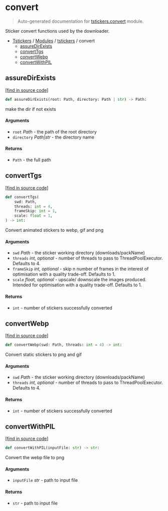 # convert

> Auto-generated documentation for [tstickers.convert](../../tstickers/convert.py) module.

Sticker convert functions used by the downloader.

- [Tstickers](../README.md#tstickers-index) / [Modules](../README.md#tstickers-modules) / [tstickers](index.md#tstickers) / convert
    - [assureDirExists](#assuredirexists)
    - [convertTgs](#converttgs)
    - [convertWebp](#convertwebp)
    - [convertWithPIL](#convertwithpil)

## assureDirExists

[[find in source code]](../../tstickers/convert.py#L13)

```python
def assureDirExists(root: Path, directory: Path | str) -> Path:
```

make the dir if not exists

#### Arguments

- `root` *Path* - the path of the root directory
- `directory` *Path|str* - the directory name

#### Returns

- `Path` - the full path

## convertTgs

[[find in source code]](../../tstickers/convert.py#L72)

```python
def convertTgs(
    swd: Path,
    threads: int = 4,
    frameSkip: int = 1,
    scale: float = 1,
) -> int:
```

Convert animated stickers to webp, gif and png

#### Arguments

- `swd` *Path* - the sticker working directory (downloads/packName)
- `threads` *int, optional* - number of threads to pass to ThreadPoolExecutor. Defaults to 4.
- `frameSkip` *int, optional* - skip n number of frames in the interest of
optimisation with a quality trade-off. Defaults to 1.
- `scale` *float, optional* - upscale/ downscale the images produced. Intended
for optimisation with a quality trade-off. Defaults to 1.

#### Returns

- `int` - number of stickers successfully converted

## convertWebp

[[find in source code]](../../tstickers/convert.py#L44)

```python
def convertWebp(swd: Path, threads: int = 4) -> int:
```

Convert static stickers to png and gif

#### Arguments

- `swd` *Path* - the sticker working directory (downloads/packName)
- `threads` *int, optional* - number of threads to pass to ThreadPoolExecutor. Defaults to 4.

#### Returns

- `int` - number of stickers successfully converted

## convertWithPIL

[[find in source code]](../../tstickers/convert.py#L27)

```python
def convertWithPIL(inputFile: str) -> str:
```

Convert the webp file to png

#### Arguments

- `inputFile` *str* - path to input file

#### Returns

- `str` - path to input file
